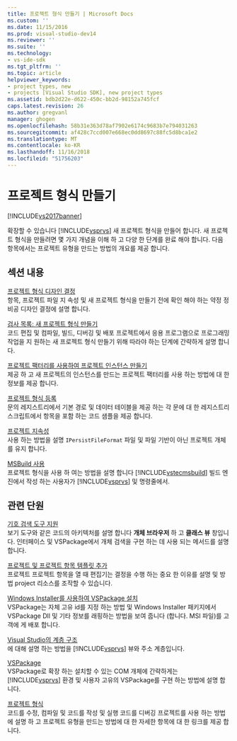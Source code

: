 ```yaml
---
title: 프로젝트 형식 만들기 | Microsoft Docs
ms.custom: ''
ms.date: 11/15/2016
ms.prod: visual-studio-dev14
ms.reviewer: ''
ms.suite: ''
ms.technology:
- vs-ide-sdk
ms.tgt_pltfrm: ''
ms.topic: article
helpviewer_keywords:
- project types, new
- projects [Visual Studio SDK], new project types
ms.assetid: bdb2d22e-d622-450c-bb2d-98152a745fcf
caps.latest.revision: 26
ms.author: gregvanl
manager: ghogen
ms.openlocfilehash: 58b31e363d78af7902e6174c9683b7e794031263
ms.sourcegitcommit: af428c7ccd007e668ec0dd8697c88fc5d8bca1e2
ms.translationtype: MT
ms.contentlocale: ko-KR
ms.lasthandoff: 11/16/2018
ms.locfileid: "51756203"
---
```

# <a name="creating-project-types"></a>프로젝트 형식 만들기
[!INCLUDE[vs2017banner](../../includes/vs2017banner.md)]

확장할 수 있습니다 [!INCLUDE[vsprvs](../../includes/vsprvs-md.md)] 새 프로젝트 형식을 만들어 합니다. 새 프로젝트 형식을 만들려면 몇 가지 개념을 이해 하 고 다양 한 단계를 완료 해야 합니다. 다음 항목에서는 프로젝트 유형을 만드는 방법의 개요를 제공 합니다.  
  
## <a name="in-this-section"></a>섹션 내용  
 [프로젝트 형식 디자인 결정](../../extensibility/internals/project-type-design-decisions.md)  
 항목, 프로젝트 파일 지 속성 및 새 프로젝트 형식을 만들기 전에 확인 해야 하는 약정 정비공 디자인 결정에 설명 합니다.  
  
 [검사 목록: 새 프로젝트 형식 만들기](../../extensibility/internals/checklist-creating-new-project-types.md)  
 코드 편집 및 컴파일, 빌드, 디버깅 및 배포 프로젝트에서 응용 프로그램으로 프로그래밍 작업을 지 원하는 새 프로젝트 형식 만들기 위해 따라야 하는 단계에 간략하게 설명 합니다.  
  
 [프로젝트 팩터리를 사용하여 프로젝트 인스턴스 만들기](../../extensibility/internals/creating-project-instances-by-using-project-factories.md)  
 제공 하 고 새 프로젝트의 인스턴스를 만드는 프로젝트 팩터리를 사용 하는 방법에 대 한 정보를 제공 합니다.  
  
 [프로젝트 형식 등록](../../extensibility/internals/registering-a-project-type.md)  
 문의 레지스트리에서 기본 경로 및 데이터 테이블을 제공 하는 각 문에 대 한 레지스트리 스크립트에서 항목을 포함 하는 코드 샘플을 제공 합니다.  
  
 [프로젝트 지속성](../../extensibility/internals/project-persistence.md)  
 사용 하는 방법을 설명 `IPersistFileFormat` 파일 및 파일 기반이 아닌 프로젝트 개체를 유지 합니다.  
  
 [MSBuild 사용](../../extensibility/internals/using-msbuild.md)  
 프로젝트 형식을 사용 하 여는 방법을 설명 합니다 [!INCLUDE[vstecmsbuild](../../includes/vstecmsbuild-md.md)] 빌드 엔진에서 작성 하는 사용자가 [!INCLUDE[vsprvs](../../includes/vsprvs-md.md)] 및 명령줄에서.  
  
## <a name="related-sections"></a>관련 단원  
 [기호 검색 도구 지원](../../extensibility/internals/supporting-symbol-browsing-tools.md)  
 보기 도구와 같은 코드의 아키텍처를 설명 합니다 **개체 브라우저** 하 고 **클래스 뷰** 창입니다. 인터페이스 및 VSPackage에서 개체 검색을 구현 하는 데 사용 되는 메서드를 설명 합니다.  
  
 [프로젝트 및 프로젝트 항목 템플릿 추가](../../extensibility/internals/adding-project-and-project-item-templates.md)  
 프로젝트 프로젝트 항목을 열 때 편집기는 결정을 수행 하는 중요 한 이유를 설명 및 방법 project 리소스를 조작할 수 있습니다.  
  
 [Windows Installer를 사용하여 VSPackage 설치](../../extensibility/internals/installing-vspackages-with-windows-installer.md)  
 VSPackage는 자체 고유 id를 지정 하는 방법 및 Windows Installer 패키지에서 VSPackage Dll 및 기타 정보를 래핑하는 방법을 보여 줍니다 (합니다. MSI 파일)를 고객에 게 배포 합니다.  
  
 [Visual Studio의 계층 구조](../../extensibility/internals/hierarchies-in-visual-studio.md)  
 에 대해 설명 하는 방법을 [!INCLUDE[vsprvs](../../includes/vsprvs-md.md)] 뷰와 주소 계층입니다.  
  
 [VSPackage](../../extensibility/internals/vspackages.md)  
 VSPackage로 확장 하는 설치할 수 있는 COM 개체에 간략하게는 [!INCLUDE[vsprvs](../../includes/vsprvs-md.md)] 환경 및 사용자 고유의 VSPackage를 구현 하는 방법에 설명 합니다.  
  
 [프로젝트 형식](../../extensibility/internals/project-types.md)  
 코드를 수정, 컴파일 및 코드를 작성 및 실행 코드를 디버깅 프로젝트를 사용 하는 방법에 설명 하 고 프로젝트 유형을 만드는 방법에 대 한 자세한 항목에 대 한 링크를 제공 합니다.

